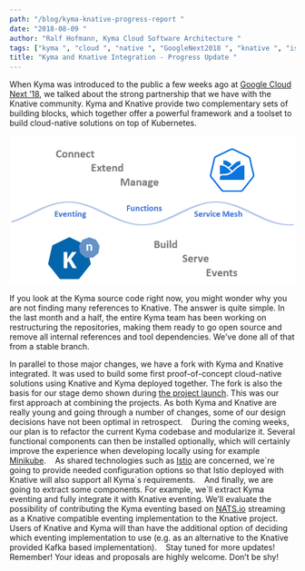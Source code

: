 ```yaml
---
path: "/blog/kyma-knative-progress-report "
date: "2018-08-09 "
author: "Ralf Hofmann, Kyma Cloud Software Architecture "
tags: ["kyma ", "cloud ", "native ", "GoogleNext2018 ", "knative ", "istio ", "kubernetes "]
title: "Kyma and Knative Integration - Progress Update "
---
```


When Kyma was introduced to the public a few weeks ago at [Google Cloud Next ’18](https://cloud.withgoogle.com/next18/sf/), we talked about the strong partnership that we have with the Knative community. Kyma and Knative provide two complementary sets of building blocks, which together offer a powerful framework and a toolset to build cloud-native solutions on top of Kubernetes.

![Kyma and Knative](assets/1-kyma-knative.png)

If you look at the Kyma source code right now, you might wonder why you are not finding many references to Knative. The answer is quite simple. In the last month and a half, the entire Kyma team has been working on restructuring the repositories, making them ready to go open source and remove all internal references and tool dependencies. We’ve done all of that from a stable branch.  

In parallel to those major changes, we have a fork with Kyma and Knative integrated. It was used to build some first proof-of-concept cloud-native solutions using Knative and Kyma deployed together. The fork is also the basis for our stage demo shown during [the project launch](https://www.youtube.com/watch?v=NaaGPGKyXEc&amp;feature=youtu.be&amp;t=42m50s). This was our first approach at combining the projects. As both Kyma and Knative are really young and going through a number of changes, some of our design decisions have not been optimal in retrospect. 
 
During the coming weeks, our plan is to refactor the current Kyma codebase and modularize it. Several functional components can then be installed optionally, which will certainly improve the experience when developing locally using for example [Minikube](https://kubernetes.io/docs/tasks/tools/install-minikube/). 
 
As shared technologies such as [Istio](https://istio.io/) are concerned, we´re going to provide needed configuration options so that Istio deployed with Knative will also support all Kyma´s requirements. 
 
And finally, we are going to extract some components. For example, we´ll extract Kyma eventing and fully integrate it with Knative eventing. We’ll evaluate the possibility of contributing the Kyma eventing based on [NATS.io](https://nats.io/) streaming as a Knative compatible eventing implementation to the Knative project. Users of Knative and Kyma will than have the additional option of deciding which eventing implementation to use (e.g. as an alternative to the Knative provided Kafka based implementation). 
 
Stay tuned for more updates! Remember! Your ideas and proposals are highly welcome. Don’t be shy!  